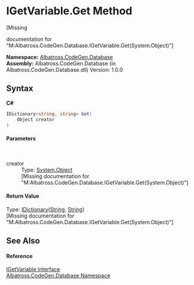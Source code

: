 # IGetVariable.Get Method 
 

\[Missing <summary> documentation for "M:Albatross.CodeGen.Database.IGetVariable.Get(System.Object)"\]

**Namespace:**&nbsp;<a href="E11F5D98.md">Albatross.CodeGen.Database</a><br />**Assembly:**&nbsp;Albatross.CodeGen.Database (in Albatross.CodeGen.Database.dll) Version: 1.0.0

## Syntax

**C#**<br />
``` C#
IDictionary<string, string> Get(
	Object creator
)
```


#### Parameters
&nbsp;<dl><dt>creator</dt><dd>Type: <a href="http://msdn2.microsoft.com/en-us/library/e5kfa45b" target="_blank">System.Object</a><br />\[Missing <param name="creator"/> documentation for "M:Albatross.CodeGen.Database.IGetVariable.Get(System.Object)"\]</dd></dl>

#### Return Value
Type: <a href="http://msdn2.microsoft.com/en-us/library/s4ys34ea" target="_blank">IDictionary</a>(<a href="http://msdn2.microsoft.com/en-us/library/s1wwdcbf" target="_blank">String</a>, <a href="http://msdn2.microsoft.com/en-us/library/s1wwdcbf" target="_blank">String</a>)<br />\[Missing <returns> documentation for "M:Albatross.CodeGen.Database.IGetVariable.Get(System.Object)"\]

## See Also


#### Reference
<a href="FEA90F80.md">IGetVariable Interface</a><br /><a href="E11F5D98.md">Albatross.CodeGen.Database Namespace</a><br />